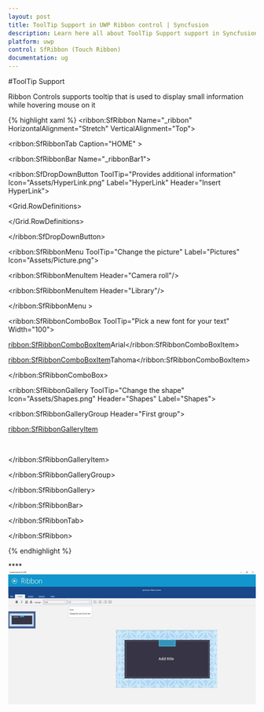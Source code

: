 ```yaml
---
layout: post
title: ToolTip Support in UWP Ribbon control | Syncfusion
description: Learn here all about ToolTip Support support in Syncfusion UWP Ribbon (SfRibbon(Touch Ribbon)) control and more.
platform: uwp
control: SfRibbon (Touch Ribbon)
documentation: ug
---
```


#ToolTip Support


Ribbon Controls supports tooltip that is used to display small information while hovering mouse on it

{% highlight xaml %}
<ribbon:SfRibbon  Name="_ribbon" HorizontalAlignment="Stretch" VerticalAlignment="Top">

<ribbon:SfRibbonTab Caption="HOME" >

<ribbon:SfRibbonBar Name="_ribbonBar1">

<ribbon:SfDropDownButton ToolTip="Provides additional information" Icon="Assets/HyperLink.png" Label="HyperLink" Header="Insert HyperLink">

<Grid Width="200" Height="200"  Margin="0,20,0,0" >

<Grid.RowDefinitions>

<RowDefinition Height="Auto"/>

<RowDefinition Height="Auto"/>

<RowDefinition Height="Auto"/>

<RowDefinition Height="Auto"/>

</Grid.RowDefinitions>

<TextBlock Text="Address"  />

<TextBox Margin="5" Text="wwww.google.com" Grid.Row="1" />

<TextBlock Text="Display" Grid.Row="2" />

<TextBox Margin="5"  Text="Google" Grid.Row="3" />

</Grid>

</ribbon:SfDropDownButton>



<ribbon:SfRibbonMenu ToolTip="Change the picture" Label="Pictures" Icon="Assets/Picture.png">

<ribbon:SfRibbonMenuItem Header="Camera roll"/>

<ribbon:SfRibbonMenuItem Header="Library"/>

</ribbon:SfRibbonMenu >

<ribbon:SfRibbonComboBox  ToolTip="Pick a new font for your text" Width="100">

<ribbon:SfRibbonComboBoxItem>Arial</ribbon:SfRibbonComboBoxItem>

<ribbon:SfRibbonComboBoxItem>Tahoma</ribbon:SfRibbonComboBoxItem>

</ribbon:SfRibbonComboBox>

<ribbon:SfRibbonGallery ToolTip="Change the shape" Icon="Assets/Shapes.png"  Header="Shapes" Label="Shapes">

<ribbon:SfRibbonGalleryGroup Header="First group">

<ribbon:SfRibbonGalleryItem>

<Image Source="Assets/Apex.png"/>

</ribbon:SfRibbonGalleryItem>

</ribbon:SfRibbonGalleryGroup>

</ribbon:SfRibbonGallery>

</ribbon:SfRibbonBar>

</ribbon:SfRibbonTab>

</ribbon:SfRibbon>



{% endhighlight %}

****![](ToolTip-Support_images/ToolTip-Support_img1.jpeg)


